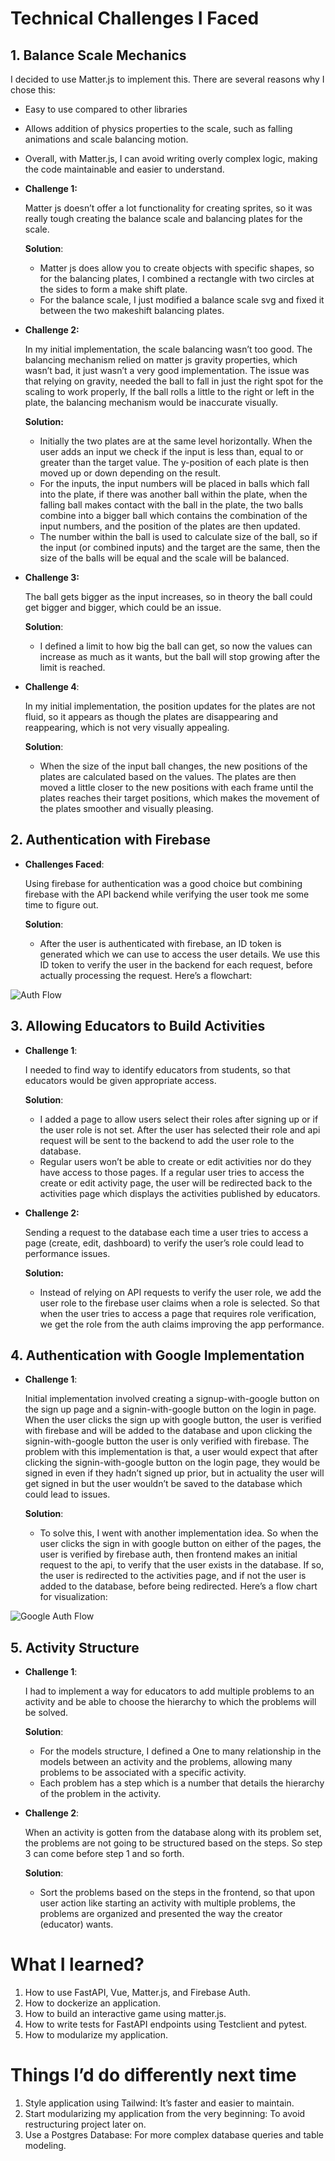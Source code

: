
# Technical Challenges I Faced

## 1. Balance Scale Mechanics

 I decided to use Matter.js to implement this. There are several reasons why I chose this:

- Easy to use compared to other libraries
- Allows addition of physics properties to the scale, such as falling animations and scale balancing motion.
- Overall, with Matter.js, I can avoid writing overly complex logic, making the code maintainable and easier to understand.

- **Challenge 1:**
    
    Matter js doesn’t offer a lot functionality for creating sprites, so it was really tough creating the          balance scale and balancing plates for the scale.
    
    **Solution**:
    
    - Matter js does allow you to create objects with specific shapes, so for the balancing plates, I combined a rectangle with two circles at the sides to form a make shift plate.
    - For the balance scale, I just modified a balance scale svg and fixed it between the two makeshift balancing plates.
    
- **Challenge 2:**
    
    In my initial implementation, the scale balancing wasn’t too good. The balancing mechanism relied on matter js gravity properties, which wasn’t bad, it just wasn’t a very good implementation. The issue was that relying on gravity, needed the ball to fall in just the right spot for the scaling to work properly, If the ball rolls a little to the right or left in the plate, the balancing mechanism would be inaccurate visually. 
    
    **Solution:**
    
    - Initially the two plates are at the same level horizontally. When the user adds an input we check if the input is less than, equal to or greater than the target value. The y-position of each plate is then moved up or down depending on the result.
    - For the inputs, the input numbers will be placed in balls which fall into the plate, if there was another ball within the plate, when the falling ball makes contact with the ball in the plate, the two balls combine into a bigger ball which contains the combination of the input numbers, and the position of the plates are then updated.
    - The number within the ball is used to calculate size of the ball, so if the input (or combined inputs) and the target are the same, then the size of the balls will be equal and the scale will be balanced.
    
- **Challenge 3:**
    
    The ball gets bigger as the input increases, so in theory the ball could get bigger and bigger, which could be an issue.
    
    **Solution**:
    
    - I defined a limit to how big the ball can get, so now the values can increase as much as it wants, but the ball will stop growing after the limit is reached.
    
- **Challenge 4**:
    
    In my initial implementation, the position updates for the plates are not fluid, so it appears as though the plates are disappearing and reappearing, which is not very visually appealing.
    
    **Solution**:
    
    - When the size of the input ball changes, the new positions of the plates are calculated based on the values. The plates are then moved a little closer to the new positions with each frame until the plates reaches their target positions, which makes the movement of the plates smoother and visually pleasing.

## 2. Authentication with Firebase

- **Challenges Faced**:
    
    Using firebase for authentication was a good choice but combining firebase with the API backend while verifying the user took me some time to figure out.
    
    **Solution**:
    
    - After the user is authenticated with firebase,  an ID token is generated which we can use to access the user details. We use this ID token to verify the user in the backend for each request, before actually processing the request. Here’s a flowchart:

![Auth Flow](https://github.com/habeebsl/Balance-Scale-Activity/blob/main/images/AuthFlow.png)

## 3. Allowing Educators to Build Activities

- **Challenge 1**:
    
    I needed to find way to identify educators from students, so that educators would be given appropriate access. 
    
    **Solution**:
    
    - I added a page to allow users select their roles after signing up or if the user role is not set. After the user has selected their role and api request will be sent to the backend to add the user role to the database.
    - Regular users won’t be able to create or edit activities nor do they have access to those pages. If a regular user tries to access the create or edit activity page, the user will be redirected back to the activities page which displays the activities published by educators.

- **Challenge 2:**
    
    Sending a request to the database each time a user tries to access a page (create, edit, dashboard) to verify the user’s role could lead to performance issues. 
    
    **Solution:**
    
    - Instead of relying on API requests to verify the user role, we add the user role to the firebase user claims when a role is selected. So that when the user tries to access a page that requires role verification, we get the role from the auth claims improving the app performance.

## 4. Authentication with Google Implementation

- **Challenge 1**:
    
    Initial implementation involved creating a signup-with-google button on the sign up page and a signin-with-google button on the login in page. When the user clicks the sign up with google button, the user is verified with firebase and will be added to the database and upon clicking the signin-with-google button the user is only verified with firebase. 
    The problem with this implementation is that, a user would expect that after clicking the signin-with-google button on the login page, they would be signed in even if they hadn’t signed up prior, but in actuality the user will get signed in but the user wouldn’t be saved to the database which could lead to issues.
    
    **Solution**:
    
    - To solve this, I went with another implementation idea. So when the user clicks the sign in with google button on either of the pages, the user is verified by firebase auth, then frontend makes an initial request to the api, to verify that the user exists in the database. If so, the user is redirected to the activities page, and if not the user is added to the database, before being redirected. Here’s a flow chart for visualization:
    
![Google Auth Flow](https://github.com/habeebsl/Balance-Scale-Activity/blob/main/images/GoogleAuthFlow.png)    

## 5. Activity Structure

- **Challenge 1**:
    
    I had to implement a way for educators to add multiple problems to an activity and be able to choose the hierarchy to which the problems will be solved.
    
    **Solution**:
    
    - For the models structure, I defined a One to many relationship in the models between an activity and the problems, allowing many problems to be associated with a specific activity.
    - Each problem has a step which is a number that details the hierarchy of the problem in the activity.

- **Challenge 2**:
    
    When an activity is gotten from the database along with its problem set, the problems are not going to be structured based on the steps. So step 3 can come before step 1 and so forth.
    
    **Solution**:
    
    - Sort the problems based on the steps in the frontend, so that upon user action like starting an activity with multiple problems, the problems are organized and presented the way the creator (educator) wants.

# What I learned?

1. How to use FastAPI, Vue, Matter.js, and Firebase Auth.
2. How to dockerize an application.
3. How to build an interactive game using matter.js.
4. How to write tests for FastAPI endpoints using Testclient and pytest.
5. How to modularize my application.

# Things I’d do differently next time

1. Style application using Tailwind: It’s faster and easier to maintain.
2. Start modularizing my application from the very beginning: To avoid restructuring project later on.
3. Use a Postgres Database: For more complex database queries and table modeling.
